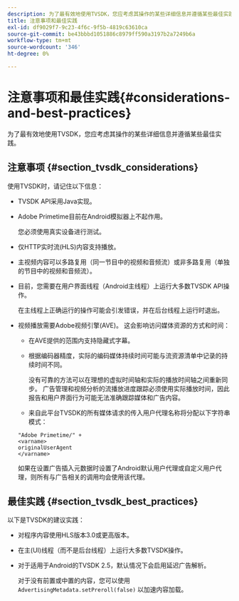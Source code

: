 ```yaml
---
description: 为了最有效地使用TVSDK，您应考虑其操作的某些详细信息并遵循某些最佳实践。
title: 注意事项和最佳实践
exl-id: df9029f7-9c23-4f6c-9f5b-4819c63610ca
source-git-commit: be43bbbd1051886c8979ff590a3197b2a7249b6a
workflow-type: tm+mt
source-wordcount: '346'
ht-degree: 0%

---
```


# 注意事项和最佳实践{#considerations-and-best-practices}

为了最有效地使用TVSDK，您应考虑其操作的某些详细信息并遵循某些最佳实践。

## 注意事项 {#section_tvsdk_considerations}

使用TVSDK时，请记住以下信息：

* TVSDK API采用Java实现。
* Adobe Primetime目前在Android模拟器上不起作用。

   您必须使用真实设备进行测试。
* 仅HTTP实时流(HLS)内容支持播放。
* 主视频内容可以多路复用（同一节目中的视频和音频流）或非多路复用（单独的节目中的视频和音频流）。
* 目前，您需要在用户界面线程（Android主线程）上运行大多数TVSDK API操作。

   在主线程上正确运行的操作可能会引发错误，并在后台线程上运行时退出。
* 视频播放需要Adobe视频引擎(AVE)。 这会影响访问媒体资源的方式和时间：

   * 在AVE提供的范围内支持隐藏式字幕。
   * 根据编码器精度，实际的编码媒体持续时间可能与流资源清单中记录的持续时间不同。

      没有可靠的方法可以在理想的虚拟时间轴和实际的播放时间轴之间重新同步。 广告管理和视频分析的流播放进度跟踪必须使用实际播放时间，因此报告和用户界面行为可能无法准确跟踪媒体和广告内容。
   * 来自此平台TVSDK的所有媒体请求的传入用户代理名称将分配以下字符串模式：

   ```
   "Adobe Primetime/" + 
   <varname>
   originalUserAgent
   </varname> 
   ```

   如果在设置广告插入元数据时设置了Android默认用户代理或自定义用户代理，则所有与广告相关的调用均会使用该代理。

## 最佳实践 {#section_tvsdk_best_practices}

以下是TVSDK的建议实践：

* 对程序内容使用HLS版本3.0或更高版本。
* 在主(UI)线程（而不是后台线程）上运行大多数TVSDK操作。
* 对于适用于Android的TVSDK 2.5，默认情况下会启用延迟广告解析。

   对于没有前置或中置的内容，您可以使用 `AdvertisingMetadata.setPreroll(false)` 以加速内容加载。
